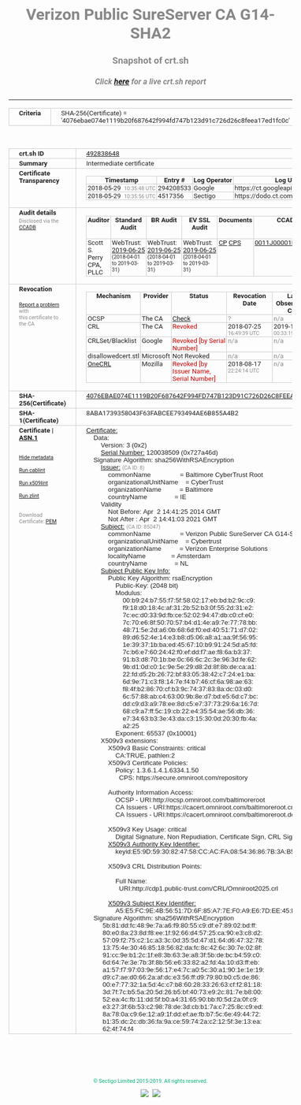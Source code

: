 # Verizon Public SureServer CA G14-SHA2
### Snapshot of crt.sh
##### Click [here](https://crt.sh/?q=4076EBAE074E1119B20F687642F994FD747B123D91C726D26C8FEEA17ED1FC0C) for a live crt.sh report

---
<!DOCTYPE HTML PUBLIC "-//W3C//DTD HTML 4.0 Transitional//EN">
<HTML>
<HEAD>
  <META http-equiv="Content-Type" content="text/html; charset=UTF-8">
  <TITLE>crt.sh | 4076ebae074e1119b20f687642f994fd747b123d91c726d26c8feea17ed1fc0c</TITLE>
  <META name="description" content="Free CT Log Certificate Search Tool from Sectigo (formerly Comodo CA)">
  <META name="keywords" content="crt.sh, CT, Certificate Transparency, Certificate Search, SSL Certificate, Sectigo, Comodo CA">
  <LINK href="//fonts.googleapis.com/css?family=Roboto+Mono|Roboto:400,400i,700,700i" rel="stylesheet">
  <STYLE type="text/css">
    a {
      white-space: nowrap;
    }
    body {
      color: #888888;
      font: 12pt Roboto, sans-serif;
      padding-top: 10px;
      text-align: center
    }
    form {
      margin: 0px
    }
    span {
      border-radius: 10px
    }
    span.heading {
      color: #888888;
      font: 12pt Roboto, sans-serif
    }
    span.title {
      background-color: #00B373;
      color: #FFFFFF;
      font: bold 18pt Roboto, sans-serif;
      padding: 0px 5px
    }
    span.text {
      color: #888888;
      font: 10pt Roboto, sans-serif
    }
    span.whiteongrey {
      background-color: #D9D9D6;
      color: #FFFFFF;
      font: bold 18pt Roboto, sans-serif;
      padding: 0px 5px
    }
    table {
      border-collapse: collapse;
      color: #222222;
      font: 10pt Roboto, sans-serif;
      margin-left: auto;
      margin-right: auto
    }
    table.options {
      border: none;
      margin-left: 10px
    }
    td, th {
      border: 1px solid #CCCCCC;
      padding: 0px 2px;
      text-align: left;
      vertical-align: top
    }
    td.outer, th.outer {
      border: 1px solid #CCCCCC;
      padding: 2px 20px;
      text-align: left
    }
    th.heading {
      color: #888888;
      font: bold italic 12pt Roboto, sans-serif;
      padding: 20px 0px 0px;
      text-align: center
    }
    th.options, td.options {
      border: none;
      vertical-align: middle
    }
    td.text {
      font: 10pt "Roboto Mono", sans-serif;
      padding: 2px 20px
    }
    td.heading {
      border: none;
      color: #888888;
      font: 12pt Roboto, sans-serif;
      padding-top: 20px;
      text-align: center
    }
    table.lint td, th {
      text-align: center
    }
    .button {
      background-color: #00B373;
      border-radius: 10px;
      color: #FFFFFF;
      font: bold 13pt Roboto, sans-serif
    }
    .copyright {
      font: 8pt Roboto, sans-serif;
      color: #00B373
    }
    .input {
      border: 1px solid #888888;
      font-weight: bold;
      text-align: center
    }
    .small {
      font: 8pt Roboto, sans-serif;
      color: #888888
    }
    .error {
      background-color: #FFDFDF;
      color: #CC0000;
      font-weight: bold
    }
    .fatal {
      background-color: #0000AA;
      color: #FFFFFF;
      font-weight: bold
    }
    .notice {
      background-color: #FFFFDF;
      color: #606000
    }
    .warning {
      background-color: #FFEFDF;
      color: #DF6000
    }
  </STYLE>
</HEAD>
<BODY>

<TABLE>
  <TR>
    <TH class="outer">Criteria</TH>
    <TD class="outer">SHA-256(Certificate) = '4076ebae074e1119b20f687642f994fd747b123d91c726d26c8feea17ed1fc0c'</TD>
  </TR>
</TABLE>
<BR>
<TABLE>
  <TR>
    <TH class="outer">crt.sh ID</TH>
    <TD class="outer"><A href="?id=492838648">492838648</A></TD>
  </TR>
  <TR>
    <TH class="outer">Summary</TH>
    <TD class="outer">Intermediate certificate</TD>
  </TR>
  <TR>
    <TH class="outer">Certificate<BR>Transparency</TH>
    <TD class="outer">
<TABLE class="options" style="margin-left:0px">
  <TR>
    <TH>Timestamp</TH>
    <TH>Entry #</TH>
    <TH>Log Operator</TH>
    <TH>Log URL</TH>
  </TR>
  <TR>
    <TD>2018-05-29&nbsp; <FONT class="small">10:35:48 UTC</FONT></TD>
    <TD>294208533</TD>
    <TD>Google</TD>
    <TD>https://ct.googleapis.com/rocketeer</TD>
  </TR>
  <TR>
    <TD>2018-05-29&nbsp; <FONT class="small">10:35:56 UTC</FONT></TD>
    <TD>4517356</TD>
    <TD>Sectigo</TD>
    <TD>https://dodo.ct.comodo.com</TD>
  </TR>
</TABLE>
    </TD>
  </TR>
  <TR>
    <TH class="outer">Audit details<BR>
      <DIV class="small" style="padding-top:3px">Disclosed via the
        <A href="//ccadb-public.secure.force.com/mozilla/PublicAllIntermediateCerts" target="_blank">CCADB</A></DIV>
    </TH>
    <TD class="outer">
<TABLE class="options" style="margin-left:0px">
  <TR>
    <TH>Auditor</TH>
    <TH>Standard Audit</TH>
    <TH>BR Audit</TH>
    <TH>EV SSL Audit</TH>
    <TH>Documents</TH>
    <TH>CCADB</TH>
    <TH>Root Owner / Certificate</TH>
  </TR>
  <TR>
    <TD style="vertical-align:middle">Scott S. Perry CPA, PLLC</TD>
    <TD>WebTrust:
      <A href="https://www.cpacanada.ca/generichandlers/CPACHandler.ashx?attachmentid=230845" target="_blank">2019-06-25</A>
      <BR><FONT style="font-size:8pt">(2018-04-01 to 2019-03-31)</FONT></TD>
    <TD>WebTrust:
      <A href="https://www.cpacanada.ca/generichandlers/CPACHandler.ashx?attachmentid=230846" target="_blank">2019-06-25</A>
      <BR><FONT style="font-size:8pt">(2018-04-01 to 2019-03-31)</FONT></TD>
    <TD>WebTrust:
      <A href="https://www.cpacanada.ca/generichandlers/CPACHandler.ashx?attachmentid=230847" target="_blank">2019-06-25</A>
      <BR><FONT style="font-size:8pt">(2018-04-01 to 2019-03-31)</FONT></TD>
    <TD>
      <A href="https://content.digicert.com/wp-content/uploads/2019/04/DigiCert_CP_v418.pdf" target="blank">CP</A>
      <A href="https://content.digicert.com/wp-content/uploads/2019/04/DigiCert_CPS_v418.pdf" target="blank">CPS</A>
    </TD>
    <TD><A href="//ccadb.force.com/0011J00001FxjuKQAR" target="_blank">0011J00001FxjuKQAR</A></TD>
    <TD><A href="/?id=76">DigiCert</A></TD>
  </TR>
</TABLE>
    </TD>
  </TR>
  <TR>
    <TH class="outer">Revocation<BR><BR>
      <DIV class="small" style="padding-top:3px"><A href="?id=492838648&opt=problemreporting">Report a problem</A> with<BR>this certificate to the CA</DIV></TH>
    <TD class="outer">
      <TABLE class="options" style="margin-left:0px">
        <TR>
          <TH>Mechanism</TH>
          <TH>Provider</TH>
          <TH>Status</TH>
          <TH>Revocation Date</TH>
          <TH>Last Observed in CRL</TH>
          <TH>Last Checked <SPAN style="color:#CC0000;vertical-align:middle;font-size:70%;font-weight:normal">(Error)</SPAN></TH>
        </TR>
        <TR>
          <TD>OCSP</TD>
          <TD>The CA</TD>
          <TD><A href="?id=492838648&opt=ocsp">Check</A></TD>
          <TD><SPAN style="color:#888888">?</SPAN></TD>
          <TD><SPAN style="color:#888888">n/a</SPAN></TD>
          <TD><SPAN style="color:#888888">?</SPAN></TD>
        </TR>
        <TR>
          <TD>CRL</TD>
          <TD>The CA</TD>
          <TD><SPAN style="color:#CC0000">Revoked</SPAN></TD><TD>2018-07-25&nbsp; <FONT class="small">16:49:39 UTC</FONT></TD><TD>2019-11-27&nbsp; <FONT class="small">00:33:19 UTC</FONT></TD><TD>2019-12-04&nbsp; <FONT class="small">20:05:09 UTC</FONT></TD>
        </TR>
        <TR>
          <TD>CRLSet/Blacklist</TD>
          <TD>Google</TD>
          <TD><SPAN style="color:#CC0000">Revoked [by Serial Number]</SPAN></TD>
          <TD><SPAN style="color:#888888">n/a</SPAN></TD>
          <TD><SPAN style="color:#888888">n/a</SPAN></TD>
          <TD><SPAN style="color:#888888">n/a</SPAN></TD>
        </TR>
        <TR>
          <TD>disallowedcert.stl</TD>
          <TD>Microsoft</TD>
          <TD>Not Revoked</TD>
          <TD><SPAN style="color:#888888">n/a</SPAN></TD>
          <TD><SPAN style="color:#888888">n/a</SPAN></TD>
          <TD><SPAN style="color:#888888">n/a</SPAN></TD>
        </TR>
        <TR>
          <TD><A href="/mozilla-onecrl" target="_blank">OneCRL</A></TD>
          <TD>Mozilla</TD>
          <TD><SPAN style="color:#CC0000">Revoked [by Issuer Name, Serial Number]</SPAN></TD><TD>2018-08-17&nbsp; <FONT class="small">22:24:14 UTC</FONT></TD>
          <TD><SPAN style="color:#888888">n/a</SPAN></TD>
          <TD><SPAN style="color:#888888">n/a</SPAN></TD>
        </TR>
      </TABLE>
    </TD>
  </TR>
  <TR>
    <TH class="outer">SHA-256(Certificate)</TH>
    <TD class="outer"><A href="//censys.io/certificates/4076ebae074e1119b20f687642f994fd747b123d91c726d26c8feea17ed1fc0c">4076EBAE074E1119B20F687642F994FD747B123D91C726D26C8FEEA17ED1FC0C</A></TD>
  </TR>
  <TR>
    <TH class="outer">SHA-1(Certificate)</TH>
    <TD class="outer">8ABA1739358043F63FABCEE793494AE6B855A4B2</TD>
  </TR>
  <TR>
    <TH class="outer">Certificate | <A href="?asn1=492838648">ASN.1</A>
      <SPAN class="small"><BR>
      <BR><BR><A href="?id=492838648&opt=nometadata">Hide metadata</A>
      <BR><BR><A href="?id=492838648&opt=cablint">Run cablint</A>
      <BR><BR><A href="?id=492838648&opt=x509lint">Run x509lint</A>
      <BR><BR><A href="?id=492838648&opt=zlint">Run zlint</A>
      <BR><BR><BR>Download Certificate: <A href="?d=492838648">PEM</A>
      </SPAN>
    </TH>
    <TD class="text"><A href="?d=492838648">Certificate:</A><BR>&nbsp;&nbsp;&nbsp;&nbsp;Data:<BR>&nbsp;&nbsp;&nbsp;&nbsp;&nbsp;&nbsp;&nbsp;&nbsp;Version:&nbsp;3&nbsp;(0x2)<BR>&nbsp;&nbsp;&nbsp;&nbsp;&nbsp;&nbsp;&nbsp;&nbsp;<A href="?serial=0727a46d">Serial&nbsp;Number:</A>&nbsp;120038509&nbsp;(0x727a46d)<BR>&nbsp;&nbsp;&nbsp;&nbsp;Signature&nbsp;Algorithm:&nbsp;sha256WithRSAEncryption<BR>&nbsp;&nbsp;&nbsp;&nbsp;&nbsp;&nbsp;&nbsp;&nbsp;<A href="?caid=8">Issuer:</A> <SPAN class="small">(CA ID: 8)</SPAN><BR>&nbsp;&nbsp;&nbsp;&nbsp;&nbsp;&nbsp;&nbsp;&nbsp;&nbsp;&nbsp;&nbsp;&nbsp;commonName&nbsp;&nbsp;&nbsp;&nbsp;&nbsp;&nbsp;&nbsp;&nbsp;&nbsp;&nbsp;&nbsp;&nbsp;&nbsp;&nbsp;&nbsp;&nbsp;=&nbsp;Baltimore&nbsp;CyberTrust&nbsp;Root<BR>&nbsp;&nbsp;&nbsp;&nbsp;&nbsp;&nbsp;&nbsp;&nbsp;&nbsp;&nbsp;&nbsp;&nbsp;organizationalUnitName&nbsp;&nbsp;&nbsp;&nbsp;=&nbsp;CyberTrust<BR>&nbsp;&nbsp;&nbsp;&nbsp;&nbsp;&nbsp;&nbsp;&nbsp;&nbsp;&nbsp;&nbsp;&nbsp;organizationName&nbsp;&nbsp;&nbsp;&nbsp;&nbsp;&nbsp;&nbsp;&nbsp;&nbsp;&nbsp;=&nbsp;Baltimore<BR>&nbsp;&nbsp;&nbsp;&nbsp;&nbsp;&nbsp;&nbsp;&nbsp;&nbsp;&nbsp;&nbsp;&nbsp;countryName&nbsp;&nbsp;&nbsp;&nbsp;&nbsp;&nbsp;&nbsp;&nbsp;&nbsp;&nbsp;&nbsp;&nbsp;&nbsp;&nbsp;&nbsp;=&nbsp;IE<BR>&nbsp;&nbsp;&nbsp;&nbsp;&nbsp;&nbsp;&nbsp;&nbsp;Validity<BR>&nbsp;&nbsp;&nbsp;&nbsp;&nbsp;&nbsp;&nbsp;&nbsp;&nbsp;&nbsp;&nbsp;&nbsp;Not&nbsp;Before:&nbsp;Apr&nbsp;&nbsp;2&nbsp;14:41:25&nbsp;2014&nbsp;GMT<BR>&nbsp;&nbsp;&nbsp;&nbsp;&nbsp;&nbsp;&nbsp;&nbsp;&nbsp;&nbsp;&nbsp;&nbsp;Not&nbsp;After&nbsp;:&nbsp;Apr&nbsp;&nbsp;2&nbsp;14:41:03&nbsp;2021&nbsp;GMT<BR>&nbsp;&nbsp;&nbsp;&nbsp;&nbsp;&nbsp;&nbsp;&nbsp;<A href="?caid=85047">Subject:</A> <SPAN class="small">(CA ID: 85047)</SPAN><BR>&nbsp;&nbsp;&nbsp;&nbsp;&nbsp;&nbsp;&nbsp;&nbsp;&nbsp;&nbsp;&nbsp;&nbsp;commonName&nbsp;&nbsp;&nbsp;&nbsp;&nbsp;&nbsp;&nbsp;&nbsp;&nbsp;&nbsp;&nbsp;&nbsp;&nbsp;&nbsp;&nbsp;&nbsp;=&nbsp;Verizon&nbsp;Public&nbsp;SureServer&nbsp;CA&nbsp;G14-SHA2<BR>&nbsp;&nbsp;&nbsp;&nbsp;&nbsp;&nbsp;&nbsp;&nbsp;&nbsp;&nbsp;&nbsp;&nbsp;organizationalUnitName&nbsp;&nbsp;&nbsp;&nbsp;=&nbsp;Cybertrust<BR>&nbsp;&nbsp;&nbsp;&nbsp;&nbsp;&nbsp;&nbsp;&nbsp;&nbsp;&nbsp;&nbsp;&nbsp;organizationName&nbsp;&nbsp;&nbsp;&nbsp;&nbsp;&nbsp;&nbsp;&nbsp;&nbsp;&nbsp;=&nbsp;Verizon&nbsp;Enterprise&nbsp;Solutions<BR>&nbsp;&nbsp;&nbsp;&nbsp;&nbsp;&nbsp;&nbsp;&nbsp;&nbsp;&nbsp;&nbsp;&nbsp;localityName&nbsp;&nbsp;&nbsp;&nbsp;&nbsp;&nbsp;&nbsp;&nbsp;&nbsp;&nbsp;&nbsp;&nbsp;&nbsp;&nbsp;=&nbsp;Amsterdam<BR>&nbsp;&nbsp;&nbsp;&nbsp;&nbsp;&nbsp;&nbsp;&nbsp;&nbsp;&nbsp;&nbsp;&nbsp;countryName&nbsp;&nbsp;&nbsp;&nbsp;&nbsp;&nbsp;&nbsp;&nbsp;&nbsp;&nbsp;&nbsp;&nbsp;&nbsp;&nbsp;&nbsp;=&nbsp;NL<BR>&nbsp;&nbsp;&nbsp;&nbsp;&nbsp;&nbsp;&nbsp;&nbsp;<A href="?spkisha256=5b717bec419270feebc6de56506d474cb03cf382f246e851ef4bccc47e869e6e">Subject&nbsp;Public&nbsp;Key&nbsp;Info:</A><BR>&nbsp;&nbsp;&nbsp;&nbsp;&nbsp;&nbsp;&nbsp;&nbsp;&nbsp;&nbsp;&nbsp;&nbsp;Public&nbsp;Key&nbsp;Algorithm:&nbsp;rsaEncryption<BR>&nbsp;&nbsp;&nbsp;&nbsp;&nbsp;&nbsp;&nbsp;&nbsp;&nbsp;&nbsp;&nbsp;&nbsp;&nbsp;&nbsp;&nbsp;&nbsp;Public-Key:&nbsp;(2048&nbsp;bit)<BR>&nbsp;&nbsp;&nbsp;&nbsp;&nbsp;&nbsp;&nbsp;&nbsp;&nbsp;&nbsp;&nbsp;&nbsp;&nbsp;&nbsp;&nbsp;&nbsp;Modulus:<BR>&nbsp;&nbsp;&nbsp;&nbsp;&nbsp;&nbsp;&nbsp;&nbsp;&nbsp;&nbsp;&nbsp;&nbsp;&nbsp;&nbsp;&nbsp;&nbsp;&nbsp;&nbsp;&nbsp;&nbsp;00:b9:24:b7:55:f7:5f:58:02:17:eb:bd:b2:9c:c9:<BR>&nbsp;&nbsp;&nbsp;&nbsp;&nbsp;&nbsp;&nbsp;&nbsp;&nbsp;&nbsp;&nbsp;&nbsp;&nbsp;&nbsp;&nbsp;&nbsp;&nbsp;&nbsp;&nbsp;&nbsp;f9:18:d0:18:4c:af:31:2b:52:b3:0f:55:2d:31:e2:<BR>&nbsp;&nbsp;&nbsp;&nbsp;&nbsp;&nbsp;&nbsp;&nbsp;&nbsp;&nbsp;&nbsp;&nbsp;&nbsp;&nbsp;&nbsp;&nbsp;&nbsp;&nbsp;&nbsp;&nbsp;7c:ec:d0:33:9d:fb:ce:52:02:94:47:db:c0:cf:e0:<BR>&nbsp;&nbsp;&nbsp;&nbsp;&nbsp;&nbsp;&nbsp;&nbsp;&nbsp;&nbsp;&nbsp;&nbsp;&nbsp;&nbsp;&nbsp;&nbsp;&nbsp;&nbsp;&nbsp;&nbsp;7c:70:e6:8f:50:70:57:b4:d1:4e:a9:7e:77:78:bb:<BR>&nbsp;&nbsp;&nbsp;&nbsp;&nbsp;&nbsp;&nbsp;&nbsp;&nbsp;&nbsp;&nbsp;&nbsp;&nbsp;&nbsp;&nbsp;&nbsp;&nbsp;&nbsp;&nbsp;&nbsp;48:71:5e:2d:a6:0b:68:6d:f0:ed:40:51:71:d7:02:<BR>&nbsp;&nbsp;&nbsp;&nbsp;&nbsp;&nbsp;&nbsp;&nbsp;&nbsp;&nbsp;&nbsp;&nbsp;&nbsp;&nbsp;&nbsp;&nbsp;&nbsp;&nbsp;&nbsp;&nbsp;89:d6:52:4e:14:e3:b8:d5:06:a8:a1:aa:9f:56:95:<BR>&nbsp;&nbsp;&nbsp;&nbsp;&nbsp;&nbsp;&nbsp;&nbsp;&nbsp;&nbsp;&nbsp;&nbsp;&nbsp;&nbsp;&nbsp;&nbsp;&nbsp;&nbsp;&nbsp;&nbsp;1e:39:37:1b:ba:ed:45:67:10:b9:91:24:5d:a5:fd:<BR>&nbsp;&nbsp;&nbsp;&nbsp;&nbsp;&nbsp;&nbsp;&nbsp;&nbsp;&nbsp;&nbsp;&nbsp;&nbsp;&nbsp;&nbsp;&nbsp;&nbsp;&nbsp;&nbsp;&nbsp;7c:b6:e7:60:24:42:f0:ef:dd:f7:ae:f8:6a:b3:37:<BR>&nbsp;&nbsp;&nbsp;&nbsp;&nbsp;&nbsp;&nbsp;&nbsp;&nbsp;&nbsp;&nbsp;&nbsp;&nbsp;&nbsp;&nbsp;&nbsp;&nbsp;&nbsp;&nbsp;&nbsp;91:b3:d8:70:1b:be:0c:66:6c:2c:3e:96:3d:fe:62:<BR>&nbsp;&nbsp;&nbsp;&nbsp;&nbsp;&nbsp;&nbsp;&nbsp;&nbsp;&nbsp;&nbsp;&nbsp;&nbsp;&nbsp;&nbsp;&nbsp;&nbsp;&nbsp;&nbsp;&nbsp;9b:d1:0d:c0:1c:9e:5e:29:d8:2d:8f:8b:de:ca:a1:<BR>&nbsp;&nbsp;&nbsp;&nbsp;&nbsp;&nbsp;&nbsp;&nbsp;&nbsp;&nbsp;&nbsp;&nbsp;&nbsp;&nbsp;&nbsp;&nbsp;&nbsp;&nbsp;&nbsp;&nbsp;22:fd:d5:2b:26:72:bf:83:05:38:42:c7:24:e1:ba:<BR>&nbsp;&nbsp;&nbsp;&nbsp;&nbsp;&nbsp;&nbsp;&nbsp;&nbsp;&nbsp;&nbsp;&nbsp;&nbsp;&nbsp;&nbsp;&nbsp;&nbsp;&nbsp;&nbsp;&nbsp;6d:9e:71:c3:f8:14:7e:f4:b7:46:cf:6a:98:ae:63:<BR>&nbsp;&nbsp;&nbsp;&nbsp;&nbsp;&nbsp;&nbsp;&nbsp;&nbsp;&nbsp;&nbsp;&nbsp;&nbsp;&nbsp;&nbsp;&nbsp;&nbsp;&nbsp;&nbsp;&nbsp;f8:4f:b2:86:70:cf:b3:9c:74:37:83:8a:dc:03:d0:<BR>&nbsp;&nbsp;&nbsp;&nbsp;&nbsp;&nbsp;&nbsp;&nbsp;&nbsp;&nbsp;&nbsp;&nbsp;&nbsp;&nbsp;&nbsp;&nbsp;&nbsp;&nbsp;&nbsp;&nbsp;6c:57:88:ab:c4:63:00:9b:8e:d7:bd:e5:6d:c7:bc:<BR>&nbsp;&nbsp;&nbsp;&nbsp;&nbsp;&nbsp;&nbsp;&nbsp;&nbsp;&nbsp;&nbsp;&nbsp;&nbsp;&nbsp;&nbsp;&nbsp;&nbsp;&nbsp;&nbsp;&nbsp;dd:c9:d3:a9:78:ee:8d:c5:e7:37:73:29:6a:16:7d:<BR>&nbsp;&nbsp;&nbsp;&nbsp;&nbsp;&nbsp;&nbsp;&nbsp;&nbsp;&nbsp;&nbsp;&nbsp;&nbsp;&nbsp;&nbsp;&nbsp;&nbsp;&nbsp;&nbsp;&nbsp;68:c9:a7:ff:5c:19:cb:22:e4:35:54:ae:56:db:36:<BR>&nbsp;&nbsp;&nbsp;&nbsp;&nbsp;&nbsp;&nbsp;&nbsp;&nbsp;&nbsp;&nbsp;&nbsp;&nbsp;&nbsp;&nbsp;&nbsp;&nbsp;&nbsp;&nbsp;&nbsp;e7:34:63:b3:3e:43:da:c3:15:30:0d:20:30:fb:4a:<BR>&nbsp;&nbsp;&nbsp;&nbsp;&nbsp;&nbsp;&nbsp;&nbsp;&nbsp;&nbsp;&nbsp;&nbsp;&nbsp;&nbsp;&nbsp;&nbsp;&nbsp;&nbsp;&nbsp;&nbsp;a2:25<BR>&nbsp;&nbsp;&nbsp;&nbsp;&nbsp;&nbsp;&nbsp;&nbsp;&nbsp;&nbsp;&nbsp;&nbsp;&nbsp;&nbsp;&nbsp;&nbsp;Exponent:&nbsp;65537&nbsp;(0x10001)<BR>&nbsp;&nbsp;&nbsp;&nbsp;&nbsp;&nbsp;&nbsp;&nbsp;X509v3&nbsp;extensions:<BR>&nbsp;&nbsp;&nbsp;&nbsp;&nbsp;&nbsp;&nbsp;&nbsp;&nbsp;&nbsp;&nbsp;&nbsp;X509v3&nbsp;Basic&nbsp;Constraints:&nbsp;critical<BR>&nbsp;&nbsp;&nbsp;&nbsp;&nbsp;&nbsp;&nbsp;&nbsp;&nbsp;&nbsp;&nbsp;&nbsp;&nbsp;&nbsp;&nbsp;&nbsp;CA:TRUE,&nbsp;pathlen:2<BR>&nbsp;&nbsp;&nbsp;&nbsp;&nbsp;&nbsp;&nbsp;&nbsp;&nbsp;&nbsp;&nbsp;&nbsp;X509v3&nbsp;Certificate&nbsp;Policies:&nbsp;<BR>&nbsp;&nbsp;&nbsp;&nbsp;&nbsp;&nbsp;&nbsp;&nbsp;&nbsp;&nbsp;&nbsp;&nbsp;&nbsp;&nbsp;&nbsp;&nbsp;Policy:&nbsp;1.3.6.1.4.1.6334.1.50<BR>&nbsp;&nbsp;&nbsp;&nbsp;&nbsp;&nbsp;&nbsp;&nbsp;&nbsp;&nbsp;&nbsp;&nbsp;&nbsp;&nbsp;&nbsp;&nbsp;&nbsp;&nbsp;CPS:&nbsp;https://secure.omniroot.com/repository<BR><BR>&nbsp;&nbsp;&nbsp;&nbsp;&nbsp;&nbsp;&nbsp;&nbsp;&nbsp;&nbsp;&nbsp;&nbsp;Authority&nbsp;Information&nbsp;Access:&nbsp;<BR>&nbsp;&nbsp;&nbsp;&nbsp;&nbsp;&nbsp;&nbsp;&nbsp;&nbsp;&nbsp;&nbsp;&nbsp;&nbsp;&nbsp;&nbsp;&nbsp;OCSP&nbsp;-&nbsp;URI:http://ocsp.omniroot.com/baltimoreroot<BR>&nbsp;&nbsp;&nbsp;&nbsp;&nbsp;&nbsp;&nbsp;&nbsp;&nbsp;&nbsp;&nbsp;&nbsp;&nbsp;&nbsp;&nbsp;&nbsp;CA&nbsp;Issuers&nbsp;-&nbsp;URI:https://cacert.omniroot.com/baltimoreroot.crt<BR>&nbsp;&nbsp;&nbsp;&nbsp;&nbsp;&nbsp;&nbsp;&nbsp;&nbsp;&nbsp;&nbsp;&nbsp;&nbsp;&nbsp;&nbsp;&nbsp;CA&nbsp;Issuers&nbsp;-&nbsp;URI:https://cacert.omniroot.com/baltimoreroot.der<BR><BR>&nbsp;&nbsp;&nbsp;&nbsp;&nbsp;&nbsp;&nbsp;&nbsp;&nbsp;&nbsp;&nbsp;&nbsp;X509v3&nbsp;Key&nbsp;Usage:&nbsp;critical<BR>&nbsp;&nbsp;&nbsp;&nbsp;&nbsp;&nbsp;&nbsp;&nbsp;&nbsp;&nbsp;&nbsp;&nbsp;&nbsp;&nbsp;&nbsp;&nbsp;Digital&nbsp;Signature,&nbsp;Non&nbsp;Repudiation,&nbsp;Certificate&nbsp;Sign,&nbsp;CRL&nbsp;Sign<BR>&nbsp;&nbsp;&nbsp;&nbsp;&nbsp;&nbsp;&nbsp;&nbsp;&nbsp;&nbsp;&nbsp;&nbsp;<A href="?ski=e59d5930824758ccacfa085436867b3ab5044df0">X509v3&nbsp;Authority&nbsp;Key&nbsp;Identifier:</A><BR>&nbsp;&nbsp;&nbsp;&nbsp;&nbsp;&nbsp;&nbsp;&nbsp;&nbsp;&nbsp;&nbsp;&nbsp;&nbsp;&nbsp;&nbsp;&nbsp;keyid:E5:9D:59:30:82:47:58:CC:AC:FA:08:54:36:86:7B:3A:B5:04:4D:F0<BR><BR>&nbsp;&nbsp;&nbsp;&nbsp;&nbsp;&nbsp;&nbsp;&nbsp;&nbsp;&nbsp;&nbsp;&nbsp;X509v3&nbsp;CRL&nbsp;Distribution&nbsp;Points:&nbsp;<BR><BR>&nbsp;&nbsp;&nbsp;&nbsp;&nbsp;&nbsp;&nbsp;&nbsp;&nbsp;&nbsp;&nbsp;&nbsp;&nbsp;&nbsp;&nbsp;&nbsp;Full&nbsp;Name:<BR>&nbsp;&nbsp;&nbsp;&nbsp;&nbsp;&nbsp;&nbsp;&nbsp;&nbsp;&nbsp;&nbsp;&nbsp;&nbsp;&nbsp;&nbsp;&nbsp;&nbsp;&nbsp;URI:http://cdp1.public-trust.com/CRL/Omniroot2025.crl<BR><BR>&nbsp;&nbsp;&nbsp;&nbsp;&nbsp;&nbsp;&nbsp;&nbsp;&nbsp;&nbsp;&nbsp;&nbsp;<A href="?ski=a5e5fc9e4b56517d6f85a77ef0a9e67dee45ef6e">X509v3&nbsp;Subject&nbsp;Key&nbsp;Identifier:</A><BR>&nbsp;&nbsp;&nbsp;&nbsp;&nbsp;&nbsp;&nbsp;&nbsp;&nbsp;&nbsp;&nbsp;&nbsp;&nbsp;&nbsp;&nbsp;&nbsp;A5:E5:FC:9E:4B:56:51:7D:6F:85:A7:7E:F0:A9:E6:7D:EE:45:EF:6E<BR>&nbsp;&nbsp;&nbsp;&nbsp;Signature&nbsp;Algorithm:&nbsp;sha256WithRSAEncryption<BR>&nbsp;&nbsp;&nbsp;&nbsp;&nbsp;&nbsp;&nbsp;&nbsp;&nbsp;5b:81:dd:fc:48:9e:7a:a6:f9:80:55:c9:df:e7:89:02:bd:ff:<BR>&nbsp;&nbsp;&nbsp;&nbsp;&nbsp;&nbsp;&nbsp;&nbsp;&nbsp;80:e0:8a:23:8d:f8:ee:1f:92:66:d4:57:25:ca:90:e3:c8:d2:<BR>&nbsp;&nbsp;&nbsp;&nbsp;&nbsp;&nbsp;&nbsp;&nbsp;&nbsp;57:09:f2:75:c2:1c:a3:3c:0d:35:5d:47:d1:64:d6:47:32:78:<BR>&nbsp;&nbsp;&nbsp;&nbsp;&nbsp;&nbsp;&nbsp;&nbsp;&nbsp;13:75:4e:30:46:85:18:56:82:da:fc:8c:42:6c:30:7e:02:8f:<BR>&nbsp;&nbsp;&nbsp;&nbsp;&nbsp;&nbsp;&nbsp;&nbsp;&nbsp;91:cc:9e:b1:2c:1f:e8:3b:63:3e:a8:3f:5b:de:bc:b4:59:c0:<BR>&nbsp;&nbsp;&nbsp;&nbsp;&nbsp;&nbsp;&nbsp;&nbsp;&nbsp;6d:64:7e:3e:7b:3f:8b:56:e6:33:82:a2:fd:4a:10:d3:ff:eb:<BR>&nbsp;&nbsp;&nbsp;&nbsp;&nbsp;&nbsp;&nbsp;&nbsp;&nbsp;a1:57:f7:97:03:9e:56:17:e4:7c:a0:5c:30:a1:90:1e:1e:19:<BR>&nbsp;&nbsp;&nbsp;&nbsp;&nbsp;&nbsp;&nbsp;&nbsp;&nbsp;d9:c7:ae:d0:66:2a:af:dc:e3:56:ff:d9:79:80:b0:c5:de:86:<BR>&nbsp;&nbsp;&nbsp;&nbsp;&nbsp;&nbsp;&nbsp;&nbsp;&nbsp;00:e7:77:32:1a:5d:4c:c7:b8:60:28:33:26:63:cf:f2:81:18:<BR>&nbsp;&nbsp;&nbsp;&nbsp;&nbsp;&nbsp;&nbsp;&nbsp;&nbsp;3d:7f:7c:b5:5a:20:5d:26:b5:bf:40:73:e9:2c:81:7e:b8:00:<BR>&nbsp;&nbsp;&nbsp;&nbsp;&nbsp;&nbsp;&nbsp;&nbsp;&nbsp;52:ea:4c:fb:11:dd:5f:b0:a4:31:65:90:bb:f0:5d:2a:0f:c9:<BR>&nbsp;&nbsp;&nbsp;&nbsp;&nbsp;&nbsp;&nbsp;&nbsp;&nbsp;e3:27:3f:6b:53:c2:98:78:de:3d:cb:b1:7a:c7:25:8c:c9:ed:<BR>&nbsp;&nbsp;&nbsp;&nbsp;&nbsp;&nbsp;&nbsp;&nbsp;&nbsp;8a:78:0a:c9:6e:12:a9:1f:dd:ef:ae:fb:b7:5c:6e:49:44:72:<BR>&nbsp;&nbsp;&nbsp;&nbsp;&nbsp;&nbsp;&nbsp;&nbsp;&nbsp;b1:35:dc:2c:db:36:fa:9a:ce:59:74:2a:c2:12:5f:3e:13:ea:<BR>&nbsp;&nbsp;&nbsp;&nbsp;&nbsp;&nbsp;&nbsp;&nbsp;&nbsp;62:4f:74:f4<BR>    </TD>
  </TR>
</TABLE>

  <BR><BR><BR>

  <P class="copyright">&copy; Sectigo Limited 2015-2019. All rights reserved.</P>
  <DIV>
    <A href="https://sectigo.com/"><IMG src="/sectigo_s.png"></A>
    &nbsp;<A href="https://github.com/crtsh"><IMG src="/GitHub-Mark-32px.png"></A>
  </DIV>
</BODY>
</HTML>
